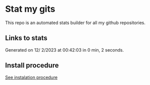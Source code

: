 # Stat my gits

This repo is an automated stats builder for all my github repositories.

## Links to stats


Generated on 12/ 2/2023 at 00:42:03 in 0 min, 2 seconds.

## Install procedure

[See instalation procedure](./src/install.md)

